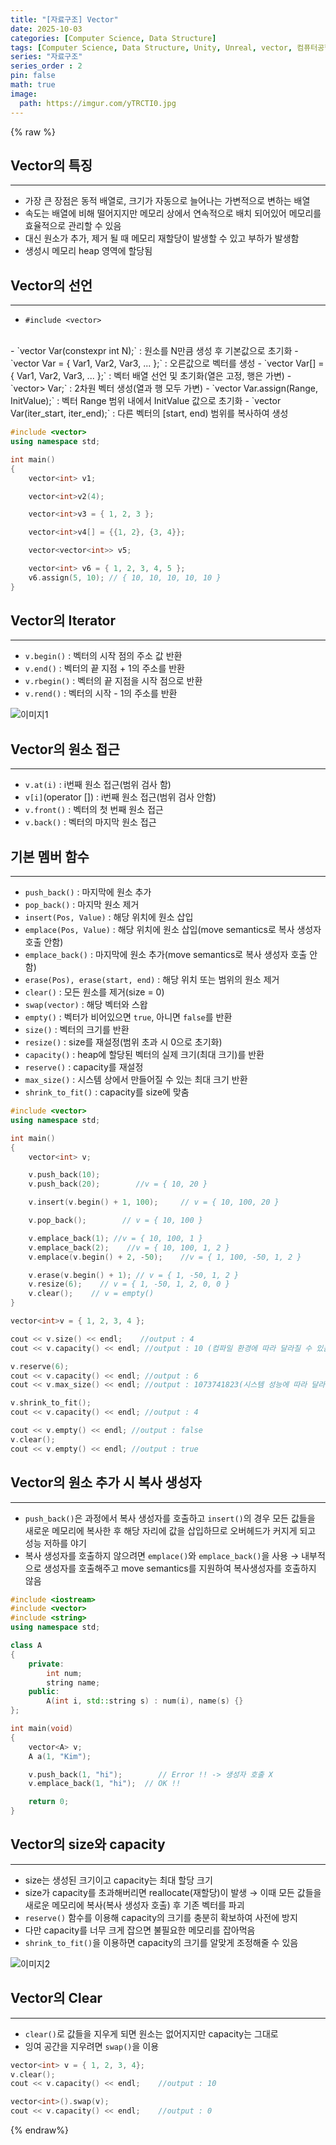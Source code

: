 ```yaml
---
title: "[자료구조] Vector"
date: 2025-10-03
categories: [Computer Science, Data Structure]
tags: [Computer Science, Data Structure, Unity, Unreal, vector, 컴퓨터공학, 자료구조, 유니티, 언리얼, 벡터]
series: "자료구조"
series_order : 2
pin: false
math: true
image:
  path: https://imgur.com/yTRCTI0.jpg
---
```


{% raw %}

## Vector의 특징

---

- 가장 큰 장점은 동적 배열로, 크기가 자동으로 늘어나는 가변적으로 변하는 배열
- 속도는 배열에 비해 떨어지지만 메모리 상에서 연속적으로 배치 되어있어 메모리를 효율적으로 관리할 수 있음
- 대신 원소가 추가, 제거 될 때 메모리 재할당이 발생할 수 있고 부하가 발생함
- 생성시 메모리 heap 영역에 할당됨

## Vector의 선언

---

- `#include <vector>`
<br>
- `vector<Type> Var(constexpr int N);` : 원소를 N만큼 생성 후 기본값으로 초기화
- `vector<Type> Var = { Var1, Var2, Var3, ... };` : 오른값으로 벡터를 생성
- `vector<Type> Var[] = { Var1, Var2, Var3, ... };` : 벡터 배열 선언 및 초기화(열은 고정, 행은 가변)
- `vector<vector<Type>> Var;` : 2차원 벡터 생성(열과 행 모두 가변)
- `vector<Type> Var.assign(Range, InitValue);` : 벡터 Range 범위 내에서 InitValue 값으로 초기화
- `vector<Type> Var(iter_start, iter_end);` : 다른 벡터의 [start, end) 범위를 복사하여 생성

```cpp
#include <vector>
using namespace std;

int main()
{
    vector<int> v1;

    vector<int>v2(4);

    vector<int>v3 = { 1, 2, 3 };

    vector<int>v4[] = {{1, 2}, {3, 4}};

    vector<vector<int>> v5;

    vector<int> v6 = { 1, 2, 3, 4, 5 };
    v6.assign(5, 10); // { 10, 10, 10, 10, 10 }
}
```

## Vector의 Iterator

---

- `v.begin()` : 벡터의 시작 점의 주소 값 반환
- `v.end()` : 벡터의 끝 지점 + 1의 주소를 반환
- `v.rbegin()` : 벡터의 끝 지점을 시작 점으로 반환
- `v.rend()` : 벡터의 시작 - 1의 주소를 반환

![이미지1](https://imgur.com/ztO0SAL.png)

## Vector의 원소 접근

---

- `v.at(i)` : i번째 원소 접근(범위 검사 함)
- `v[i]`(operator []) : i번째 원소 접근(범위 검사 안함)
- `v.front()` : 벡터의 첫 번째 원소 접근
- `v.back()` : 벡터의 마지막 원소 접근

## 기본 멤버 함수

---

- `push_back()` : 마지막에 원소 추가
- `pop_back()` : 마지막 원소 제거
- `insert(Pos, Value)` : 해당 위치에 원소 삽입
- `emplace(Pos, Value)` : 해당 위치에 원소 삽입(move semantics로 복사 생성자 호출 안함)
- `emplace_back()` : 마지막에 원소 추가(move semantics로 복사 생성자 호출 안함)
- `erase(Pos), erase(start, end)` : 해당 위치 또는 범위의 원소 제거
- `clear()` : 모든 원소를 제거(size = 0)
- `swap(vector)` : 해당 벡터와 스왑
- `empty()` : 벡터가 비어있으면 `true`, 아니면 `false`를 반환
- `size()` : 벡터의 크기를 반환
- `resize()` : size를 재설정(범위 초과 시 0으로 초기화)
- `capacity()` : heap에 할당된 벡터의 실제 크기(최대 크기)를 반환
- `reserve()` : capacity를 재설정
- `max_size()` : 시스템 상에서 만들어질 수 있는 최대 크기 반환
- `shrink_to_fit()` : capacity를 size에 맞춤

```cpp
#include <vector>
using namespace std;

int main()
{
    vector<int> v;

    v.push_back(10);
    v.push_back(20);        //v = { 10, 20 }

    v.insert(v.begin() + 1, 100);     // v = { 10, 100, 20 }

    v.pop_back();        // v = { 10, 100 }

    v.emplace_back(1); //v = { 10, 100, 1 }
    v.emplace_back(2);    //v = { 10, 100, 1, 2 }
    v.emplace(v.begin() + 2, -50);    //v = { 1, 100, -50, 1, 2 }

    v.erase(v.begin() + 1); // v = { 1, -50, 1, 2 }
    v.resize(6);    // v = { 1, -50, 1, 2, 0, 0 }
    v.clear();    // v = empty()
}
```
```cpp
vector<int>v = { 1, 2, 3, 4 };

cout << v.size() << endl;    //output : 4
cout << v.capacity() << endl; //output : 10 (컴파일 환경에 따라 달라질 수 있음)

v.reserve(6);
cout << v.capacity() << endl; //output : 6
cout << v.max_size() << endl; //output : 1073741823(시스템 성능에 따라 달라질 수 있음)

v.shrink_to_fit();
cout << v.capacity() << endl; //output : 4

cout << v.empty() << endl; //output : false
v.clear();
cout << v.empty() << endl; //output : true
```

## Vector의 원소 추가 시 복사 생성자

---

- `push_back()`은 과정에서 복사 생성자를 호출하고 `insert()`의 경우 모든 값들을 새로운 메모리에 복사한 후 해당 자리에 값을 삽입하므로 오버헤드가 커지게 되고 성능 저하를 야기
- 복사 생성자를 호출하지 않으려면 `emplace()`와 `emplace_back()`을 사용
    → 내부적으로 생성자를 호출해주고 move semantics를 지원하여 복사생성자를 호출하지 않음

```cpp
#include <iostream>
#include <vector>
#include <string>
using namespace std;

class A 
{
    private:
        int num;
        string name;
    public:
        A(int i, std::string s) : num(i), name(s) {}
};

int main(void) 
{
    vector<A> v;
    A a(1, "Kim");

    v.push_back(1, "hi");        // Error !! -> 생성자 호출 X
    v.emplace_back(1, "hi");  // OK !!

    return 0;
}
```

## Vector의 size와 capacity

---

- size는 생성된 크기이고 capacity는 최대 할당 크기
- size가 capacity를 초과해버리면 reallocate(재할당)이 발생
    → 이때 모든 값들을 새로운 메모리에 복사(복사 생성자 호출) 후 기존 벡터를 파괴
- `reserve()` 함수를 이용해 capacity의 크기를 충분히 확보하여 사전에 방지
- 다만 capacity를 너무 크게 잡으면 불필요한 메모리를 잡아먹음
- `shrink_to_fit()`을 이용하면 capacity의 크기를 알맞게 조정해줄 수 있음

![이미지2](https://imgur.com/hIcWWEi.png)

## Vector의 Clear

---

- `clear()`로 값들을 지우게 되면 원소는 없어지지만 capacity는 그대로
- 잉여 공간을 지우려면 `swap()`을 이용

```cpp
vector<int> v = { 1, 2, 3, 4};
v.clear();
cout << v.capacity() << endl;    //output : 10

vector<int>().swap(v);
cout << v.capacity() << endl;    //output : 0
```
{% endraw%}
